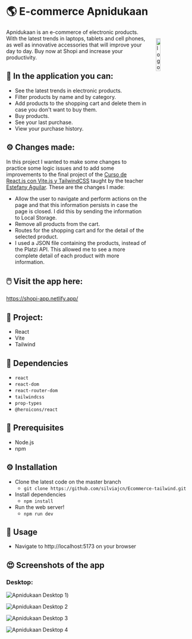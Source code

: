 # 🌎 E-commerce Apnidukaan

<img width="15%" align="right" style="margin:5%" alt="logo" src="https://res.cloudinary.com/silviajcn/image/upload/v1683168997/PRACTICAS/Varios/shopping_h7sjdf.png" />

Apnidukaan is an e-commerce of electronic products. With the latest trends in laptops, tablets and cell phones, as well as innovative accessories that will improve your day to day. Buy now at Shopi and increase your productivity.

## 📃 In the application you can:

- See the latest trends in electronic products.
- Filter products by name and by category.
- Add products to the shopping cart and delete them in case you don't want to buy them.
- Buy products.
- See your last purchase.
- View your purchase history.

## ⚙️ Changes made:

In this project I wanted to make some changes to practice some logic issues and to add some improvements to the final project of the [Curso de React.js con Vite.js y TailwindCSS](https://platzi.com/cursos/react-vite-tailwindcss/) taught by the teacher [Estefany Aguilar](https://platzi.com/profes/teffcode/). These are the changes I made:
- Allow the user to navigate and perform actions on the page and that this information persists in case the page is closed. I did this by sending the information to Local Storage.
- Remove all products from the cart.
- Routes for the shopping cart and for the detail of the selected product.
- I used a JSON file containing the products, instead of the Platzi API. This allowed me to see a more complete detail of each product with more information.

## 🖱️ Visit the app here: 

https://shopi-app.netlify.app/

## 📁 Project:

- React
- Vite
- Tailwind

## 📌 Dependencies

* ```react```
* ```react-dom```
* ```react-router-dom```
* ```tailwindcss```
* ```prop-types```
* ```@heroicons/react```

## 💼 Prerequisites

* Node.js
* npm

## ⚙️ Installation

* Clone the latest code on the master branch
    * ```git clone https://github.com/silviajcn/Ecommerce-tailwind.git```
* Install dependencies
    * ```npm install```
* Run the web server!
    * ```npm run dev```

## 🎈 Usage

* Navigate to http://localhost:5173 on your browser

## 😍 Screenshots of the app

### Desktop:

![Apnidukaan Desktop 1](https://drive.google.com/file/d/1z08xtpKgW1czZt4I-NI2lTp66mALVGVb/view?usp=drive_link))

![Apnidukaan Desktop 2](https://res.cloudinary.com/silviajcn/image/upload/v1683673611/PRACTICAS/Varios/Screenshot_2023-05-09_180641_rvg3yn.png)

![Apnidukaan Desktop 3](https://res.cloudinary.com/silviajcn/image/upload/v1683673730/PRACTICAS/Varios/Screenshot_2023-05-09_180841_kbjdcx.png)

![Apnidukaan Desktop 4](https://res.cloudinary.com/silviajcn/image/upload/v1683673776/PRACTICAS/Varios/Screenshot_2023-05-09_180901_mzmrtd.png)

